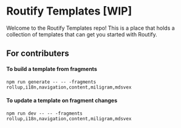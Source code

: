 # Routify Templates [WIP]
Welcome to the Routify Templates repo! This is a place that holds a collection of templates that can get you started with Routify.


## For contributers

#### To build a template from fragments
`npm run generate -- -- -fragments rollup,i18n,navigation,content,miligram,mdsvex`

#### To update a template on fragment changes
`npm run dev -- -- -fragments rollup,i18n,navigation,content,miligram,mdsvex`
